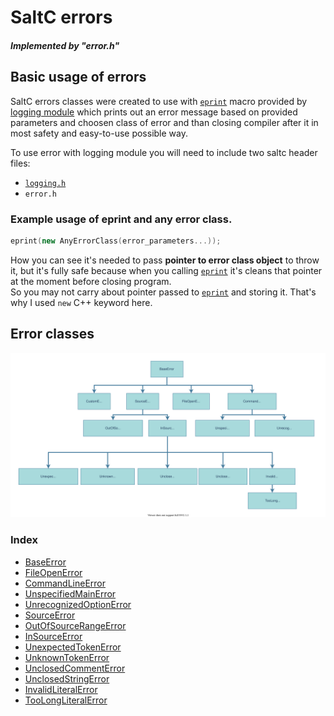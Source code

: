 # SaltC errors
##### Implemented by "error.h" 

## Basic usage of errors
SaltC errors classes were created to use with [`eprint`](<eprint-link-placeholder>) macro provided by
    [logging module](<logging-module-link-placeholder>) which prints out an error message based on provided parameters and choosen class of error and than closing compiler after it in most safety and easy-to-use possible way.

To use error with logging module you will need to include two saltc header files:
+ [`logging.h`](<logging-module-link-placeholder>)
+ `error.h`

### **Example usage of eprint and any error class.**
```cpp
eprint(new AnyErrorClass(error_parameters...));
```

How you can see it's needed to pass **pointer to error class object** to throw it,
    but it's fully safe because when you calling [`eprint`](<eprint-link-placeholder>) it's cleans that pointer at the moment before closing program.<br>
    So you may not carry about pointer passed to [`eprint`](<eprint-link-placeholder>) and storing it. That's why I used `new` C++ keyword here.


## Error classes
![Error classes diagram](../__assets__/errors/errors.drawio.svg)

### **Index**
+ [BaseError](./errors/BaseError/README.md)
+ [FileOpenError](./errors/FileOpenError/README.md)
+ [CommandLineError](./errors/CommandLineError/README.md)
+ [UnspecifiedMainError](./errors/UnspecifiedMainError/README.md)
+ [UnrecognizedOptionError](./errors/UnrecognizedOptionError/README.md)
+ [SourceError](./errors/SourceError/README.md)
+ [OutOfSourceRangeError](./errors/OutOfSourceRangeError/README.md)
+ [InSourceError](./errors/InSourceError/README.md)
+ [UnexpectedTokenError](./errors/UnexpectedTokenError/README.md)
+ [UnknownTokenError](./errors/UnknownTokenError/README.md)
+ [UnclosedCommentError](./errors/UnclosedCommentError/README.md)
+ [UnclosedStringError](./errors/UnclosedStringError/README.md)
+ [InvalidLiteralError](./errors/InvalidLiteralError/README.md)
+ [TooLongLiteralError](./errors/TooLongLiteralError/README.md)
